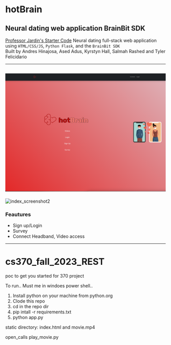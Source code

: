 # hotBrain
##  Neural dating web application  BrainBit SDK
[Professor Jardin's Starter Code](https://github.com/cjardin/cs370_fall_2023_REST)
Neural dating full-stack web application using `HTML/CSS/JS`, `Python Flask`, and the `BrainBit SDK`  
Built by Andres Hinajosa, Ased Adus, Kyrstyn Hall, Salmah Rashed and Tyler Felicidario  

--------------------
![Alt text](README_imgs/index_screenshot2.png)
--------------------



![index_screenshot2](https://github.com/efelicidario/hot_Brain/assets/97812524/f6b2f966-087f-4198-866c-e3c56feb9032)



### Feautures
- Sign up/Login
- Survey
- Connect Headband, Video access
--------------------
# cs370_fall_2023_REST
poc to get you started for 370 project

To run.. Must me in windoes power shell..

1. Install python on your machine from python.org
2. Clode this repo
3. cd  in the repo dir
4. pip intall -r requirements.txt
5. python app.py

static directory:
index.html and movie.mp4

open_calls
play_movie.py

